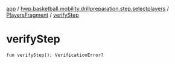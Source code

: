 [app](../../index.md) / [hwp.basketball.mobility.drillpreparation.step.selectplayers](../index.md) / [PlayersFragment](index.md) / [verifyStep](.)

# verifyStep

`fun verifyStep(): VerificationError?`